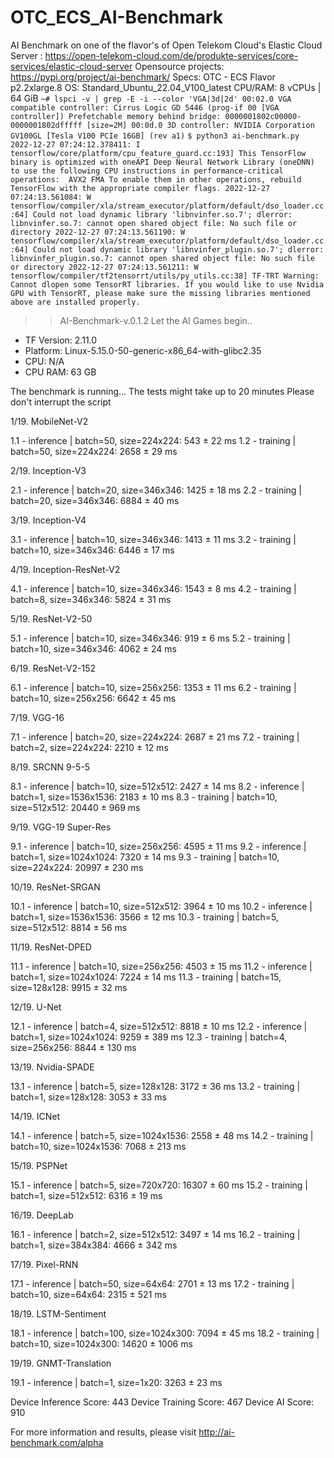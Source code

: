 # OTC_ECS_AI-Benchmark
AI Benchmark on one of the flavor's of Open Telekom Cloud's Elastic Cloud Server : https://open-telekom-cloud.com/de/produkte-services/core-services/elastic-cloud-server
Opensource projects:
https://pypi.org/project/ai-benchmark/
Specs:
OTC - ECS
Flavor p2.2xlarge.8
OS: Standard_Ubuntu_22.04_V100_latest
CPU/RAM: 8 vCPUs | 64 GiB
`~# lspci -v | grep -E -i --color 'VGA|3d|2d'
00:02.0 VGA compatible controller: Cirrus Logic GD 5446 (prog-if 00 [VGA controller])
        Prefetchable memory behind bridge: 0000001802c00000-0000001802dfffff [size=2M]
00:0d.0 3D controller: NVIDIA Corporation GV100GL [Tesla V100 PCIe 16GB] (rev a1)`
`$ python3 ai-benchmark.py
2022-12-27 07:24:12.378411: I tensorflow/core/platform/cpu_feature_guard.cc:193] This TensorFlow binary is optimized with oneAPI Deep Neural Network Library (oneDNN) to use the following CPU instructions in performance-critical operations:  AVX2 FMA
To enable them in other operations, rebuild TensorFlow with the appropriate compiler flags.
2022-12-27 07:24:13.561084: W tensorflow/compiler/xla/stream_executor/platform/default/dso_loader.cc:64] Could not load dynamic library 'libnvinfer.so.7'; dlerror: libnvinfer.so.7: cannot open shared object file: No such file or directory
2022-12-27 07:24:13.561190: W tensorflow/compiler/xla/stream_executor/platform/default/dso_loader.cc:64] Could not load dynamic library 'libnvinfer_plugin.so.7'; dlerror: libnvinfer_plugin.so.7: cannot open shared object file: No such file or directory
2022-12-27 07:24:13.561211: W tensorflow/compiler/tf2tensorrt/utils/py_utils.cc:38] TF-TRT Warning: Cannot dlopen some TensorRT libraries. If you would like to use Nvidia GPU with TensorRT, please make sure the missing libraries mentioned above are installed properly.`

>>   AI-Benchmark-v.0.1.2
>>   Let the AI Games begin..

*  TF Version: 2.11.0
*  Platform: Linux-5.15.0-50-generic-x86_64-with-glibc2.35
*  CPU: N/A
*  CPU RAM: 63 GB

The benchmark is running...
The tests might take up to 20 minutes
Please don't interrupt the script

1/19. MobileNet-V2

1.1 - inference | batch=50, size=224x224: 543 ± 22 ms
1.2 - training  | batch=50, size=224x224: 2658 ± 29 ms

2/19. Inception-V3

2.1 - inference | batch=20, size=346x346: 1425 ± 18 ms
2.2 - training  | batch=20, size=346x346: 6884 ± 40 ms

3/19. Inception-V4

3.1 - inference | batch=10, size=346x346: 1413 ± 11 ms
3.2 - training  | batch=10, size=346x346: 6446 ± 17 ms

4/19. Inception-ResNet-V2

4.1 - inference | batch=10, size=346x346: 1543 ± 8 ms
4.2 - training  | batch=8, size=346x346: 5824 ± 31 ms

5/19. ResNet-V2-50

5.1 - inference | batch=10, size=346x346: 919 ± 6 ms
5.2 - training  | batch=10, size=346x346: 4062 ± 24 ms

6/19. ResNet-V2-152

6.1 - inference | batch=10, size=256x256: 1353 ± 11 ms
6.2 - training  | batch=10, size=256x256: 6642 ± 45 ms

7/19. VGG-16

7.1 - inference | batch=20, size=224x224: 2687 ± 21 ms
7.2 - training  | batch=2, size=224x224: 2210 ± 12 ms

8/19. SRCNN 9-5-5

8.1 - inference | batch=10, size=512x512: 2427 ± 14 ms
8.2 - inference | batch=1, size=1536x1536: 2183 ± 10 ms
8.3 - training  | batch=10, size=512x512: 20440 ± 969 ms

9/19. VGG-19 Super-Res

9.1 - inference | batch=10, size=256x256: 4595 ± 11 ms
9.2 - inference | batch=1, size=1024x1024: 7320 ± 14 ms
9.3 - training  | batch=10, size=224x224: 20997 ± 230 ms

10/19. ResNet-SRGAN

10.1 - inference | batch=10, size=512x512: 3964 ± 10 ms
10.2 - inference | batch=1, size=1536x1536: 3566 ± 12 ms
10.3 - training  | batch=5, size=512x512: 8814 ± 56 ms

11/19. ResNet-DPED

11.1 - inference | batch=10, size=256x256: 4503 ± 15 ms
11.2 - inference | batch=1, size=1024x1024: 7224 ± 14 ms
11.3 - training  | batch=15, size=128x128: 9915 ± 32 ms

12/19. U-Net

12.1 - inference | batch=4, size=512x512: 8818 ± 10 ms
12.2 - inference | batch=1, size=1024x1024: 9259 ± 389 ms
12.3 - training  | batch=4, size=256x256: 8844 ± 130 ms

13/19. Nvidia-SPADE

13.1 - inference | batch=5, size=128x128: 3172 ± 36 ms
13.2 - training  | batch=1, size=128x128: 3053 ± 33 ms

14/19. ICNet

14.1 - inference | batch=5, size=1024x1536: 2558 ± 48 ms
14.2 - training  | batch=10, size=1024x1536: 7068 ± 213 ms

15/19. PSPNet

15.1 - inference | batch=5, size=720x720: 16307 ± 60 ms
15.2 - training  | batch=1, size=512x512: 6316 ± 19 ms

16/19. DeepLab

16.1 - inference | batch=2, size=512x512: 3497 ± 14 ms
16.2 - training  | batch=1, size=384x384: 4666 ± 342 ms

17/19. Pixel-RNN

17.1 - inference | batch=50, size=64x64: 2701 ± 13 ms
17.2 - training  | batch=10, size=64x64: 2315 ± 521 ms

18/19. LSTM-Sentiment

18.1 - inference | batch=100, size=1024x300: 7094 ± 45 ms
18.2 - training  | batch=10, size=1024x300: 14620 ± 1006 ms

19/19. GNMT-Translation

19.1 - inference | batch=1, size=1x20: 3263 ± 23 ms

Device Inference Score: 443
Device Training Score: 467
Device AI Score: 910

For more information and results, please visit http://ai-benchmark.com/alpha
